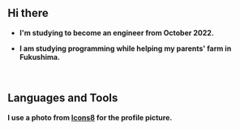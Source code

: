 ## **Hi there**

- **I'm studying to become an engineer from October 2022.**
  
- **I am studying programming while helping my parents' farm in Fukushima.**

<br>

## **Languages and Tools**

**I use a photo from [Icons8](https://icons8.com) for the profile picture.**
